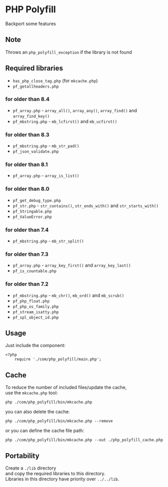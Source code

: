 # PHP Polyfill
Backport some features

## Note
Throws an `php_polyfill_exception` if the library is not found

## Required libraries
* `has_php_close_tag.php` (for `mkcache.php`)
* `pf_getallheaders.php`
### for older than 8.4
* `pf_array.php` - `array_all()`, `array_any()`, `array_find()` and `array_find_key()`
* `pf_mbstring.php` - `mb_lcfirst()` and `mb_ucfirst()`
### for older than 8.3
* `pf_mbstring.php` - `mb_str_pad()`
* `pf_json_validate.php`
### for older than 8.1
* `pf_array.php` - `array_is_list()`
### for older than 8.0
* `pf_get_debug_type.php`
* `pf_str.php` - `str_contains()`, `str_ends_with()` and `str_starts_with()`
* `pf_Stringable.php`
* `pf_ValueError.php`
### for older than 7.4
* `pf_mbstring.php` - `mb_str_split()`
### for older than 7.3
* `pf_array.php` - `array_key_first()` and `array_key_last()`
* `pf_is_countable.php`
### for older than 7.2
* `pf_mbstring.php` - `mb_chr()`, `mb_ord()` and `mb_scrub()`
* `pf_php_float.php`
* `pf_php_os_family.php`
* `pf_stream_isatty.php`
* `pf_spl_object_id.php`

## Usage
Just include the component:
```
<?php
	require './com/php_polyfill/main.php';
```

## Cache
To reduce the number of included files/update the cache,  
use the `mkcache.php` tool:
```
php ./com/php_polyfill/bin/mkcache.php
```
you can also delete the cache:
```
php ./com/php_polyfill/bin/mkcache.php --remove
```
or you can define the cache file path:
```
php ./com/php_polyfill/bin/mkcache.php --out ./php_polyfill_cache.php
```

## Portability
Create a `./lib` directory  
and copy the required libraries to this directory.  
Libraries in this directory have priority over `../../lib`.
